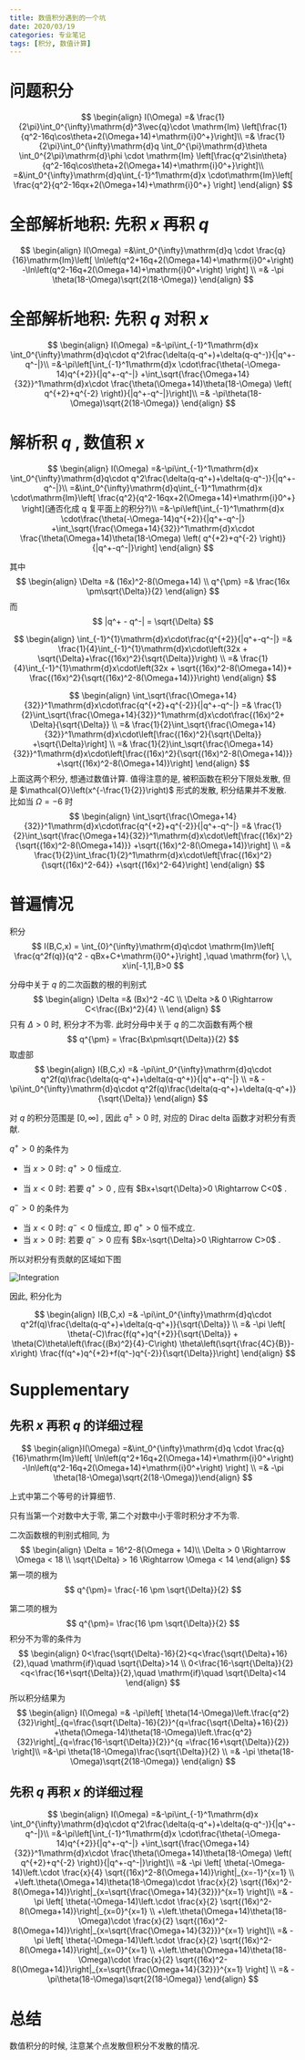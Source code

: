 ```yaml
---
title: 数值积分遇到的一个坑
date: 2020/03/19
categories: 专业笔记
tags: [积分, 数值计算]
---
```

<!-- toc -->

<!-- more -->

# 问题积分

$$
\begin{align}
I(\Omega) =& \frac{1}{2\pi}\int_0^{\infty}\mathrm{d}^3\vec{q}\cdot
        \mathrm{Im} \left[\frac{1}{q^2-16q\cos\theta+2(\Omega+14)+\mathrm{i}0^+}\right]\\
        =& \frac{1}{2\pi}\int_0^{\infty}\mathrm{d}q
                         \int_0^{\pi}\mathrm{d}\theta
                         \int_0^{2\pi}\mathrm{d}\phi \cdot
        \mathrm{Im} \left[\frac{q^2\sin\theta}
                 {q^2-16q\cos\theta+2(\Omega+14)+\mathrm{i}0^+}\right]\\
    =&\int_0^{\infty}\mathrm{d}q\int_{-1}^1\mathrm{d}x \cdot\mathrm{Im}\left[ 
    \frac{q^2}{q^2-16qx+2(\Omega+14)+\mathrm{i}0^+}
  \right]
\end{align}
$$

# 全部解析地积: 先积 $x$ 再积 $q$

$$
\begin{align}
I(\Omega) =&\int_0^{\infty}\mathrm{d}q \cdot \frac{q}{16}\mathrm{Im}\left[
   \ln\left(q^2+16q+2(\Omega+14)+\mathrm{i}0^+\right)
  -\ln\left(q^2-16q+2(\Omega+14)+\mathrm{i}0^+\right)
    \right] \\
    =& -\pi \theta(18-\Omega)\sqrt{2(18-\Omega)}
\end{align}
$$

# 全部解析地积: 先积 $q$ 对积 $x$ 

$$
\begin{align}
I(\Omega) =&-\pi\int_{-1}^1\mathrm{d}x \int_0^{\infty}\mathrm{d}q\cdot 
    q^2\frac{\delta(q-q^+)+\delta(q-q^-)}{|q^+-q^-|}\\
    =&-\pi\left[\int_{-1}^1\mathrm{d}x \cdot\frac{\theta(-\Omega-14)q^{+2}}{|q^+-q^-|}
      +\int_\sqrt{\frac{\Omega+14}{32}}^1\mathrm{d}x\cdot 
                 \frac{\theta(\Omega+14)\theta(18-\Omega)
                \left( q^{+2}+q^{-2} \right)}{|q^+-q^-|}\right]\\
    =& -\pi\theta(18-\Omega)\sqrt{2(18-\Omega)}
\end{align}
$$

# 解析积 $q$ , 数值积 $x$
$$
\begin{align}
I(\Omega) =&-\pi\int_{-1}^1\mathrm{d}x \int_0^{\infty}\mathrm{d}q\cdot 
    q^2\frac{\delta(q-q^+)+\delta(q-q^-)}{|q^+-q^-|}\\
        =&\int_0^{\infty}\mathrm{d}q\int_{-1}^1\mathrm{d}x \cdot\mathrm{Im}\left[ 
    \frac{q^2}{q^2-16qx+2(\Omega+14)+\mathrm{i}0^+}
  \right](通否化成 q 复平面上的积分?)\\
    =&-\pi\left[\int_{-1}^1\mathrm{d}x \cdot\frac{\theta(-\Omega-14)q^{+2}}{|q^+-q^-|}
      +\int_\sqrt{\frac{\Omega+14}{32}}^1\mathrm{d}x\cdot 
                 \frac{\theta(\Omega+14)\theta(18-\Omega)
                \left( q^{+2}+q^{-2} \right)}{|q^+-q^-|}\right]
\end{align}
$$

其中
$$
\begin{align}
\Delta =& (16x)^2-8(\Omega+14) \\
q^{\pm} =& \frac{16x \pm\sqrt{\Delta}}{2}
\end{align}
$$
而
$$
|q^+ - q^-| = \sqrt{\Delta}
$$

$$
\begin{align}
\int_{-1}^{1}\mathrm{d}x\cdot\frac{q^{+2}}{|q^+-q^-|} 
  =& \frac{1}{4}\int_{-1}^{1}\mathrm{d}x\cdot\left(32x + \sqrt{\Delta}+\frac{(16x)^2}{\sqrt{\Delta}}\right) \\
  =& \frac{1}{4}\int_{-1}^{1}\mathrm{d}x\cdot\left(32x + \sqrt{(16x)^2-8(\Omega+14)}+
         \frac{(16x)^2}{\sqrt{(16x)^2-8(\Omega+14)}}\right)
\end{align}
$$

$$
\begin{align}
\int_\sqrt{\frac{\Omega+14}{32}}^1\mathrm{d}x\cdot\frac{q^{+2}+q^{-2}}{|q^+-q^-|} 
  =& \frac{1}{2}\int_\sqrt{\frac{\Omega+14}{32}}^1\mathrm{d}x\cdot\frac{(16x)^2+ \Delta}{\sqrt{\Delta}} \\
  =& \frac{1}{2}\int_\sqrt{\frac{\Omega+14}{32}}^1\mathrm{d}x\cdot\left[\frac{(16x)^2}{\sqrt{\Delta}} +\sqrt{\Delta}\right] \\
 =& \frac{1}{2}\int_\sqrt{\frac{\Omega+14}{32}}^1\mathrm{d}x\cdot\left[\frac{(16x)^2}{\sqrt{(16x)^2-8(\Omega+14)}} +\sqrt{(16x)^2-8(\Omega+14)}\right]
\end{align}
$$
上面这两个积分, 想通过数值计算. 值得注意的是, 被积函数在积分下限处发散, 但是 $\mathcal{O}\left(x^{-\frac{1}{2}}\right)$ 形式的发散, 积分结果并不发散. 比如当 $\Omega=-6$ 时
$$
\begin{align}
\int_\sqrt{\frac{\Omega+14}{32}}^1\mathrm{d}x\cdot\frac{q^{+2}+q^{-2}}{|q^+-q^-|} 
 =& \frac{1}{2}\int_\sqrt{\frac{\Omega+14}{32}}^1\mathrm{d}x\cdot\left[\frac{(16x)^2}{\sqrt{(16x)^2-8(\Omega+14)}} +\sqrt{(16x)^2-8(\Omega+14)}\right] \\
  =& \frac{1}{2}\int_\frac{1}{2}^1\mathrm{d}x\cdot\left[\frac{(16x)^2}{\sqrt{(16x)^2-64}} +\sqrt{(16x)^2-64}\right]
\end{align}
$$
# 普遍情况

积分
$$
I(B,C,x) = \int_{0}^{\infty}\mathrm{d}q\cdot \mathrm{Im}\left[ 
        \frac{q^2f(q)}{q^2 - qBx+C+\mathrm{i}0^+}\right] 
        ,\quad \mathrm{for} \,\, x\in[-1,1],B>0
$$



分母中关于 $q$ 的二次函数的根的判别式
$$
\begin{align}
\Delta =& (Bx)^2 -4C \\
\Delta >& 0 \Rightarrow  C<\frac{(Bx)^2}{4} \\
\end{align}
$$
只有 $\Delta>0$ 时, 积分才不为零. 此时分母中关于 $q$ 的二次函数有两个根
$$
q^{\pm} = \frac{Bx\pm\sqrt{\Delta}}{2}
$$
取虚部
$$
\begin{align}
I(B,C,x) =& -\pi\int_0^{\infty}\mathrm{d}q\cdot 
           q^2f(q)\frac{\delta(q-q^+)+\delta(q-q^+)}{|q^+-q^-|} \\
         =& -\pi\int_0^{\infty}\mathrm{d}q\cdot 
           q^2f(q)\frac{\delta(q-q^+)+\delta(q-q^+)}{\sqrt{\Delta}}
\end{align}
$$

对 $q$ 的积分范围是 $[0, \infty]$ , 因此 $q^{\pm}>0$ 时, 对应的 Dirac delta 函数才对积分有贡献.

$q^+>0$ 的条件为

- 当 $x>0$ 时: $q^+>0$ 恒成立. 

- 当 $x < 0$ 时: 若要 $q^+ > 0$ , 应有 $Bx+\sqrt{\Delta}>0 \Rightarrow C<0$ .

$q^->0$ 的条件为

- 当 $x < 0$ 时: $q ^ - < 0$ 恒成立, 即 $q^+ > 0$ 恒不成立.
- 当 $x>0$ 时: 若要 $q^->0$ 应有 $Bx-\sqrt{\Delta}>0 \Rightarrow C>0$ .

所以对积分有贡献的区域如下图

![Integration](./2020-03-19-专业笔记-Angle_Integration/Integration.png)

因此, 积分化为

$$
\begin{align}
I(B,C,x) =& -\pi\int_0^{\infty}\mathrm{d}q\cdot 
           q^2f(q)\frac{\delta(q-q^+)+\delta(q-q^+)}{\sqrt{\Delta}} \\
         =& -\pi \left[ \theta(-C)\frac{f(q^+)q^{+2}}{\sqrt{\Delta}}
            + \theta(C)\theta\left(\frac{(Bx)^2}{4}-C\right)
              \theta\left(\sqrt{\frac{4C}{B}}-x\right)
            \frac{f(q^+)q^{+2}+f(q^-)q^{-2}}{\sqrt{\Delta}}\right]
\end{align}
$$

# Supplementary

## 先积 $x$ 再积 $q$ 的详细过程

$$
 \begin{align}I(\Omega) =&\int_0^{\infty}\mathrm{d}q \cdot \frac{q}{16}\mathrm{Im}\left[   \ln\left(q^2+16q+2(\Omega+14)+\mathrm{i}0^+\right)  -\ln\left(q^2-16q+2(\Omega+14)+\mathrm{i}0^+\right)    \right] \\    =& -\pi \theta(18-\Omega)\sqrt{2(18-\Omega)}\end{align}
$$

上式中第二个等号的计算细节.

只有当第一个对数中大于零, 第二个对数中小于零时积分才不为零.

二次函数根的判别式相同, 为
$$
\begin{align}
\Delta = 16^2-8(\Omega + 14)\\
\Delta > 0 \Rightarrow \Omega < 18 \\
\sqrt{\Delta} > 16 \Rightarrow \Omega < 14
\end{align}
$$
第一项的根为
$$
q^{\pm}= \frac{-16 \pm \sqrt{\Delta}}{2}
$$


第二项的根为
$$
q^{\pm}= \frac{16 \pm \sqrt{\Delta}}{2}
$$
积分不为零的条件为
$$
\begin{align}
0<\frac{\sqrt{\Delta}-16}{2}<q<\frac{\sqrt{\Delta}+16}{2},\quad \mathrm{if}\quad \sqrt{\Delta}>14 \\
0<\frac{16-\sqrt{\Delta}}{2}<q<\frac{16+\sqrt{\Delta}}{2},\quad \mathrm{if}\quad \sqrt{\Delta}<14
\end{align}
$$
所以积分结果为
$$
\begin{align}
I(\Omega) =& -\pi\left[ 
\theta(14-\Omega)\left.\frac{q^2}{32}\right|_{q=\frac{\sqrt{\Delta}-16}{2}}^{q=\frac{\sqrt{\Delta}+16}{2}}
+\theta(\Omega-14)\theta(18-\Omega)\left.\frac{q^2}{32}\right|_{q=\frac{16-\sqrt{\Delta}}{2}}^{q =\frac{16+\sqrt{\Delta}}{2}}
\right]\\
=&-\pi \theta(18-\Omega)\frac{\sqrt{\Delta}}{2} \\
=& -\pi \theta(18-\Omega)\sqrt{2(18-\Omega)}
\end{align}
$$



## 先积 $q$ 再积 $x$ 的详细过程

$$
\begin{align}
I(\Omega) =&-\pi\int_{-1}^1\mathrm{d}x \int_0^{\infty}\mathrm{d}q\cdot 
    q^2\frac{\delta(q-q^+)+\delta(q-q^-)}{|q^+-q^-|}\\
        =&-\pi\left[\int_{-1}^1\mathrm{d}x \cdot\frac{\theta(-\Omega-14)q^{+2}}{|q^+-q^-|}
      +\int_\sqrt{\frac{\Omega+14}{32}}^1\mathrm{d}x\cdot 
                 \frac{\theta(\Omega+14)\theta(18-\Omega)
                \left( q^{+2}+q^{-2} \right)}{|q^+-q^-|}\right]\\
    =& -\pi \left[ \theta(-\Omega-14)\left.\cdot \frac{x}{4}
         \sqrt{(16x)^2-8(\Omega+14)}\right|_{x=-1}^{x=1}   \\
       +\left.\theta(\Omega+14)\theta(18-\Omega)\cdot \frac{x}{2}
         \sqrt{(16x)^2-8(\Omega+14)}\right|_{x=\sqrt{\frac{\Omega+14}{32}}}^{x=1}
    \right]\\
    =& -\pi \left[ \theta(-\Omega-14)\left.\cdot \frac{x}{2}
         \sqrt{(16x)^2-8(\Omega+14)}\right|_{x=0}^{x=1}   \\
       +\left.\theta(\Omega+14)\theta(18-\Omega)\cdot \frac{x}{2}
         \sqrt{(16x)^2-8(\Omega+14)}\right|_{x=\sqrt{\frac{\Omega+14}{32}}}^{x=1}
    \right]\\
    =& -\pi \left[ \theta(-\Omega-14)\left.\cdot \frac{x}{2}
         \sqrt{(16x)^2-8(\Omega+14)}\right|_{x=0}^{x=1}   \\
       +\left.\theta(\Omega+14)\theta(18-\Omega)\cdot \frac{x}{2}
         \sqrt{(16x)^2-8(\Omega+14)}\right|_{x=\sqrt{\frac{\Omega+14}{32}}}^{x=1}
    \right] \\
    =& -\pi\theta(18-\Omega)\sqrt{2(18-\Omega)}
\end{align}
$$

# 总结

数值积分的时候, 注意某个点发散但积分不发散的情况.